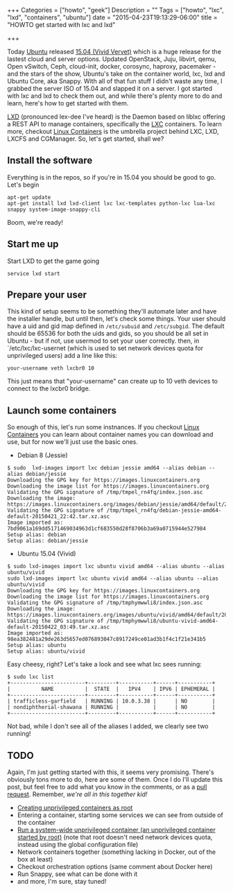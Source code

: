 +++
Categories = ["howto", "geek"]
Description = ""
Tags = ["howto", "lxc", "lxd", "containers", "ubuntu"]
date = "2015-04-23T19:13:29-06:00"
title = "HOWTO get started with lxc and lxd"

+++

Today [Ubuntu](https://ubuntu.com) released [15.04 (Vivid Vervet)](https://wiki.ubuntu.com/VividVervet/ReleaseNotes) which is a huge release for the lastest cloud and server options. Updated OpenStack, Juju, libvirt, qemu, Open vSwitch, Ceph, cloud-init, docker, corosync, haproxy, pacemaker - and the stars of the show, Ubuntu's take on the container world, lxc, lxd and Ubuntu Core, aka Snappy. With all of that fun stuff I didn't waste any time, I grabbed the server ISO of 15.04 and slapped it on a server. I got started with lxc and lxd to check them out, and while there's plenty more to do and learn, here's how to get started with them.

<!--more-->

[LXD](https://github.com/lxc/lxd) (pronounced lex-dee I've heard) is the Daemon based on liblxc offering a REST API to manage containers, specifically the [LXC](https://github.com/lxc/lxc) containers. To learn more, checkout [Linux Containers](https://linuxcontainers.org) is the umbrella project behind LXC, LXD, LXCFS and CGManager. So, let's get started, shall we?

## Install the software

Everything is in the repos, so if you're in 15.04 you should be good to go. Let's begin

```
apt-get update
apt-get install lxd lxd-client lxc lxc-templates python-lxc lua-lxc snappy system-image-snappy-cli
```

Boom, we're ready!

## Start me up

Start LXD to get the game going

```
service lxd start
```

## Prepare your user

This kind of setup seems to be something they'll automate later and have the installer handle, but until then, let's check some things. Your user should have a uid and gid map defined in `/etc/subuid` and `/etc/subgid`. The default should be 65536 for both the uids and gids, so you should be all set in Ubuntu - but if not, use usermod to set your user correctly. then, in `/etc/lxc/lxc-usernet (which is used to set network devices quota for unprivileged users) add a line like this:

```
your-username veth lxcbr0 10
```

This just means that "your-username" can create up to 10 veth devices to connect to the lxcbr0 bridge.

## Launch some containers

So enough of this, let's run some instnances. If you checkout [Linux Containers](https://linuxcontainers.org) you can learn about container names you can download and use, but for now we'll just use the basic ones.

* Debian 8 (Jessie)

```
$ sudo  lxd-images import lxc debian jessie amd64 --alias debian --alias debian/jessie
Downloading the GPG key for https://images.linuxcontainers.org
Downloading the image list for https://images.linuxcontainers.org
Validating the GPG signature of /tmp/tmpel_rn4fq/index.json.asc
Downloading the image: https://images.linuxcontainers.org/images/debian/jessie/amd64/default/20150421_22:42/lxd.tar.xz
Validating the GPG signature of /tmp/tmpel_rn4fq/debian-jessie-amd64-default-20150421_22:42.tar.xz.asc
Image imported as: 7bd9061a169dd5171469034963d1cf683550d28f8706b3a69a0715944e527984
Setup alias: debian
Setup alias: debian/jessie
```

* Ubuntu 15.04 (Vivid)

```
$ sudo lxd-images import lxc ubuntu vivid amd64 --alias ubuntu --alias ubuntu/vivid
sudo lxd-images import lxc ubuntu vivid amd64 --alias ubuntu --alias ubuntu/vivid
Downloading the GPG key for https://images.linuxcontainers.org
Downloading the image list for https://images.linuxcontainers.org
Validating the GPG signature of /tmp/tmphymwwli8/index.json.asc
Downloading the image: https://images.linuxcontainers.org/images/ubuntu/vivid/amd64/default/20150422_03:49/lxd.tar.xz
Validating the GPG signature of /tmp/tmphymwwli8/ubuntu-vivid-amd64-default-20150422_03:49.tar.xz.asc
Image imported as: 98ea382481a29de263d5657ed076893047c8917249ce01ad3b1f4c1f21e341b5
Setup alias: ubuntu
Setup alias: ubuntu/vivid
```

Easy cheesy, right? Let's take a look and see what lxc sees running:

```
$ sudo lxc list
+------------------------+---------+-----------+------+-----------+
|          NAME          |  STATE  |   IPV4    | IPV6 | EPHEMERAL |
+------------------------+---------+-----------+------+-----------+
| trafficless-garfield   | RUNNING | 10.0.3.38 |      | NO        |
| nondiphtherial-shawana | RUNNING |           |      | NO        |
+------------------------+---------+-----------+------+-----------+
```

Not bad, while I don't see all of the aliases I added, we clearly see two running! 

## TODO

Again, I'm just getting started with this, it seems very promising. There's obviously tons more to do, here are some of them. Once I do I'll update this post, but feel free to add what you know in the comments, or as a [pull request](https://github.com/philcryer/fak3r.com/pulls). Remember, _we're all in this together kid!_

* [Creating unprivileged containers as root](https://linuxcontainers.org/lxc/getting-started/)
* Entering a container, starting some services we can see from outside of the container
* [Run a system-wide unprivileged container (an unprivileged container started by root)](https://linuxcontainers.org/lxc/getting-started/) (note that root doesn't need network devices quota, instead using the global configuration file)
* Network containers together (something lacking in Docker, out of the box at least)
* Checkout orchestration options (same comment about Docker here)
* Run Snappy, see what can be done with it
* and more, I'm sure, stay tuned!
